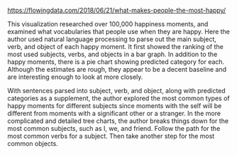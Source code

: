 https://flowingdata.com/2018/06/21/what-makes-people-the-most-happy/

This visualization researched over 100,000 happiness moments, and examined what vocabularies that people use when they are happy. Here the author used natural language processing to parse out the main subject, verb, and object of each happy moment. 
It first showed the ranking of the most used subjects, verbs, and objects in a bar graph. In addition to the happy moments, there is a pie chart showing predicted category for each. Although the estimates are rough, they appear to be a decent baseline and are interesting enough to look at more closely.

With sentences parsed into subject, verb, and object, along with predicted categories as a supplement, the author explored the most common types of happy moments for different subjects since moments with the self will be different from moments with a significant other or a stranger.
In the more complicated and detailed tree charts, the author breaks things down for the most common subjects, such as I, we, and friend. Follow the path for the most common verbs for a subject. Then take another step for the most common objects. 
